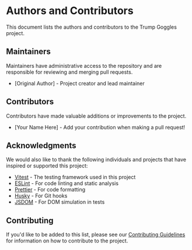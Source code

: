 # Authors and Contributors

This document lists the authors and contributors to the Trump Goggles project.

## Maintainers

Maintainers have administrative access to the repository and are responsible for reviewing and merging pull requests.

- [Original Author] - Project creator and lead maintainer

## Contributors

Contributors have made valuable additions or improvements to the project.

- [Your Name Here] - Add your contribution when making a pull request!

## Acknowledgments

We would also like to thank the following individuals and projects that have inspired or supported this project:

- [Vitest](https://vitest.dev/) - The testing framework used in this project
- [ESLint](https://eslint.org/) - For code linting and static analysis
- [Prettier](https://prettier.io/) - For code formatting
- [Husky](https://typicode.github.io/husky/) - For Git hooks
- [JSDOM](https://github.com/jsdom/jsdom) - For DOM simulation in tests

## Contributing

If you'd like to be added to this list, please see our [Contributing Guidelines](CONTRIBUTING.md) for information on how to contribute to the project.
